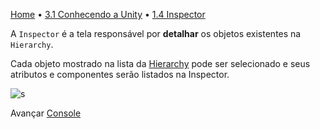 [Home](../../HomePT.md) • [3.1 Conhecendo a Unity](./1_interface.md) • [1.4 Inspector](#)

A `Inspector` é a tela responsável por **detalhar** os objetos existentes na `Hierarchy`.

Cada objeto mostrado na lista da [Hierarchy](./1.3_hier.md) pode ser selecionado e seus atributos e componentes serão listados na Inspector.

![s](https://cdn.discordapp.com/attachments/859440081462493194/859761048139989042/unknown.png)

Avançar [Console](./1.5_console.md)